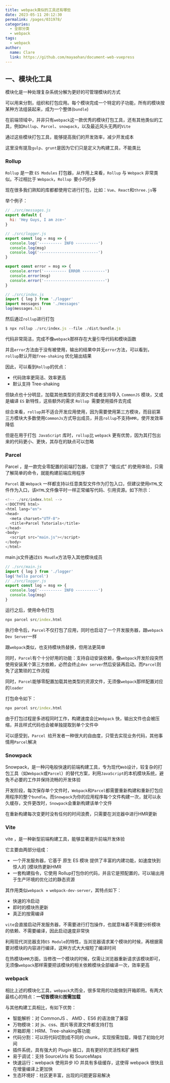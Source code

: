 ```yaml
---
title: webpack类似的工具还有哪些
date: 2023-05-11 20:12:30
permalink: /pages/031978/
categories: 
  - 全部分类
  - webpack
tags: 
  - webpack
author: 
  name: Clare
  link: https://github.com/mayaohan/document-web-vuepress
---
```


## 一、模块化工具
模块化是一种处理复杂系统分解为更好的可管理模块的方式

可以用来分割，组织和打包应用。每个模块完成一个特定的子功能，所有的模块按某种方法组装起来，成为一个整体(`bundle`)

<!-- more -->

在前端领域中，并非只有`webpack`这一款优秀的模块打包工具，还有其他类似的工具，例如`Rollup`、`Parcel`、`snowpack`，以及最近风头无两的`Vite`

通过这些模块打包工具，能够提高我们的开发效率，减少开发成本

这里没有提及`gulp`、`grunt`是因为它们只是定义为构建工具，不能类比

### Rollup

`Rollup` 是一款 `ES Modules` 打包器，从作用上来看，`Rollup` 与 `Webpack` 非常类似。不过相比于 `Webpack`，`Rollup `要小巧的多

现在很多我们熟知的库都都使用它进行打包，比如：`Vue`、`React`和`three.js`等

举个例子：

```js
// ./src/messages.js
export default {
  hi: 'Hey Guys, I am zce~'
}

// ./src/logger.js
export const log = msg => {
  console.log('---------- INFO ----------')
  console.log(msg)
  console.log('--------------------------')
}

export const error = msg => {
  console.error('---------- ERROR ----------')
  console.error(msg)
  console.error('---------------------------')
}

// ./src/index.js
import { log } from './logger'
import messages from './messages'
log(messages.hi)
```

然后通过`rollup`进行打包

```js
$ npx rollup ./src/index.js --file ./dist/bundle.js
```



代码非常简洁，完成不像`webpack`那样存在大量引导代码和模块函数

并且`error`方法由于没有被使用，输出的结果中并无`error`方法，可以看到，`rollup`默认开始`Tree-shaking` 优化输出结果

因此，可以看到`Rollup`的优点：

- 代码效率更简洁、效率更高
- 默认支持 Tree-shaking

但缺点也十分明显，加载其他类型的资源文件或者支持导入 `CommonJS` 模块，又或是编译 `ES` 新特性，这些额外的需求 `Rollup `需要使用插件去完成

综合来看，`rollup`并不适合开发应用使用，因为需要使用第三方模块，而目前第三方模块大多数使用`CommonJs`方式导出成员，并且`rollup`不支持`HMR`，使开发效率降低

但是在用于打包` JavaScript` 库时，`rollup`比 `webpack` 更有优势，因为其打包出来的代码更小、更快，其存在的缺点可以忽略





### Parcel

Parcel ，是一款完全零配置的前端打包器，它提供了 “傻瓜式” 的使用体验，只需了解简单的命令，就能构建前端应用程序

`Parcel` 跟 `Webpack` 一样都支持以任意类型文件作为打包入口，但建议使用`HTML`文件作为入口，该`HTML`文件像平时一样正常编写代码、引用资源。如下所示：

```js
<!-- ./src/index.html -->
<!DOCTYPE html>
<html lang="en">
<head>
  <meta charset="UTF-8">
  <title>Parcel Tutorials</title>
</head>
<body>
  <script src="main.js"></script>
</body>
</html>
```

main.js文件通过`ES Moudle`方法导入其他模块成员

```js
// ./src/main.js
import { log } from './logger'
log('hello parcel')
// ./src/logger.js
export const log = msg => {
  console.log('---------- INFO ----------')
  console.log(msg)
}
```

运行之后，使用命令打包

```cmd
npx parcel src/index.html
```

执行命令后，`Parcel`不仅打包了应用，同时也启动了一个开发服务器，跟`webpack Dev Server`一样

跟`webpack`类似，也支持模块热替换，但用法更简单

同时，`Parcel`有个十分好用的功能：支持自动安装依赖，像`webpack`开发阶段突然使用安装某个第三方依赖，必然会终止`dev server`然后安装再启动。而`Parcel`则免了这繁琐的工作流程

同时，`Parcel`能够零配置加载其他类型的资源文件，无须像`webpack`那样配置对应的`loader`

打包命令如下：

```cmd
npx parcel src/index.html
```

由于打包过程是多进程同时工作，构建速度会比`Webpack` 快，输出文件也会被压缩，并且样式代码也会被单独提取到单个文件中


可以感受到，`Parcel `给开发者一种很大的自由度，只管去实现业务代码，其他事情用`Parcel`解决



### Snowpack

Snowpack，是一种闪电般快速的前端构建工具，专为现代`Web`设计，较复杂的打包工具（如`Webpack`或`Parcel`）的替代方案，利用`JavaScript`的本机模块系统，避免不必要的工作并保持流畅的开发体验

开发阶段，每次保存单个文件时，`Webpack`和`Parcel`都需要重新构建和重新打包应用程序的整个`bundle`。而`Snowpack`为你的应用程序每个文件构建一次，就可以永久缓存，文件更改时，`Snowpack`会重新构建该单个文件

在重新构建每次变更时没有任何的时间浪费，只需要在浏览器中进行HMR更新

### Vite

vite ，是一种新型前端构建工具，能够显著提升前端开发体验

它主要由两部分组成：

- 一个开发服务器，它基于 原生 ES 模块 提供了丰富的内建功能，如速度快到惊人的 [模块热更新HMR
- 一套构建指令，它使用 Rollup打包你的代码，并且它是预配置的，可以输出用于生产环境的优化过的静态资源

其作用类似`webpack `+ `webpack-dev-server`，其特点如下：

- 快速的冷启动
- 即时的模块热更新
- 真正的按需编译

`vite`会直接启动开发服务器，不需要进行打包操作，也就意味着不需要分析模块的依赖、不需要编译，因此启动速度非常快

利用现代浏览器支持`ES Module`的特性，当浏览器请求某个模块的时候，再根据需要对模块的内容进行编译，这种方式大大缩短了编译时间


在热模块`HMR`方面，当修改一个模块的时候，仅需让浏览器重新请求该模块即可，无须像`webpack`那样需要把该模块的相关依赖模块全部编译一次，效率更高



### webpack

相比上述的模块化工具，`webpack`大而全，很多常用的功能做到开箱即用。有两大最核心的特点：**一切皆模块**和**按需加载**

与其他构建工具相比，有如下优势：

- 智能解析：对 CommonJS 、 AMD 、ES6 的语法做了兼容
- 万物模块：对 js、css、图片等资源文件都支持打包
- 开箱即用：HRM、Tree-shaking等功能
- 代码分割：可以将代码切割成不同的 chunk，实现按需加载，降低了初始化时间
- 插件系统，具有强大的 Plugin 接口，具有更好的灵活性和扩展性
- 易于调试：支持 SourceUrls 和 SourceMaps
- 快速运行：webpack 使用异步 IO 并具有多级缓存，这使得 webpack 很快且在增量编译上更加快
- 生态环境好：社区更丰富，出现的问题更容易解决



